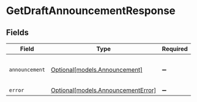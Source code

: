 # GetDraftAnnouncementResponse


## Fields

| Field                                                                | Type                                                                 | Required                                                             | Description                                                          | Example                                                              |
| -------------------------------------------------------------------- | -------------------------------------------------------------------- | -------------------------------------------------------------------- | -------------------------------------------------------------------- | -------------------------------------------------------------------- |
| `announcement`                                                       | [Optional[models.Announcement]](../models/announcement.md)           | :heavy_minus_sign:                                                   | N/A                                                                  | {<br/>"draftId": 342<br/>}                                           |
| `error`                                                              | [Optional[models.AnnouncementError]](../models/announcementerror.md) | :heavy_minus_sign:                                                   | N/A                                                                  |                                                                      |